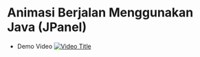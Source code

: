 # Animasi Berjalan Menggunakan Java (JPanel)
- Demo Video
[![Video Title](https://img.youtube.com/vi/-_sKYp1PQgo/0.jpg)](https://youtu.be/-_sKYp1PQgo)
